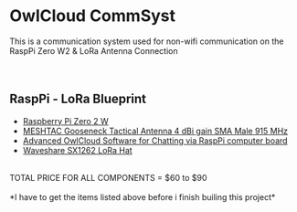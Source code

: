 # OwlCloud CommSyst
This is a communication system used for non-wifi communication on the RaspPi Zero W2 &amp; LoRa Antenna Connection
<br>
<br>
<br>
## RaspPi - LoRa Blueprint
- [Raspberry Pi Zero 2 W](https://www.raspberrypi.com/products/raspberry-pi-zero-2-w/)
- [MESHTAC Gooseneck Tactical Antenna 4 dBi gain SMA Male 915 MHz](https://store.rokland.com/products/meshtac-gooseneck-tactical-antenna-4-dbi-gain-sma-male-915-mhz-flexible-for-meshtastic-lora?variant=41648871604307)
- [Advanced OwlCloud Software for Chatting via RaspPi computer board](https://apolinux.replit.app/owlcloud.php)
- [Waveshare SX1262 LoRa Hat](https://www.amazon.com/Waveshare-SX1262-LoRa-HAT-Modulation/dp/B07VS1S2P7?source=ps-sl-shoppingads-lpcontext&ref_=fplfs&psc=1&smid=A50C560NZEBBE&gQT=2)  
<br>
TOTAL PRICE FOR ALL COMPONENTS = $60 to $90
<br>
<br>
*I have to get the items listed above before i finish builing this project*
